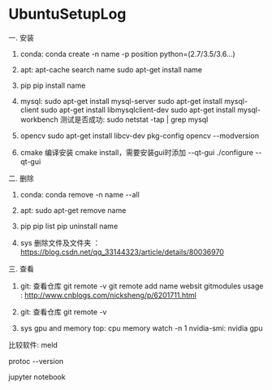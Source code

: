 # UbuntuSetupLog


一. 安装
  1. conda:
    conda create -n name -p position python=(2.7/3.5/3.6...)

  2. apt:
    apt-cache search name
    sudo apt-get install name
    
  3. pip
    pip install name
    
  4. mysql:
    sudo apt-get install mysql-server
    sudo apt-get install mysql-client
    sudo apt-get install libmysqlclient-dev
    sudo apt-get install mysql-workbench
    测试是否成功: sudo netstat -tap | grep mysql

  5. opencv
    sudo apt-get install libcv-dev
    pkg-config opencv --modversion

  6. cmake 编译安装
    cmake install，需要安装gui时添加 --qt-gui
    ./configure --qt-gui


二. 删除
  1. conda:
    conda remove -n name --all
    
  2. apt:
    sudo apt-get remove name
    
  3. pip
    pip list
    pip uninstall name
    
  4. sys 删除文件及文件夹 ： https://blog.csdn.net/qq_33144323/article/details/80036970
  


三. 查看
  1. git: 查看仓库
    git remote -v
    git remote add name websit
    gitmodules usage : http://www.cnblogs.com/nicksheng/p/6201711.html
        
  2. git: 查看仓库
    git remote -v
    
  3. sys gpu and memory
    top: cpu memory
    watch -n 1 nvidia-smi: nvidia gpu
    
  比较软件: meld

  protoc --version

  jupyter notebook
    
    
    
